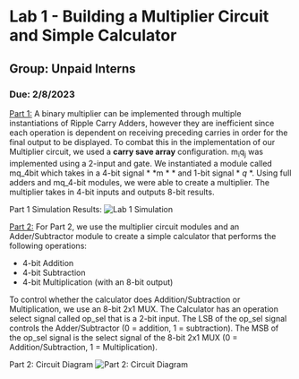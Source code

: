 # Lab 1 - Building a Multiplier Circuit and Simple Calculator
## Group: Unpaid Interns
### Due: 2/8/2023

<ins>Part 1:</ins>
A binary multiplier can be implemented through multiple instantiations of Ripple Carry Adders, however they are inefficient since each operation is dependent on receiving preceding carries in order for the final output to be displayed. To combat this in the implementation of our Multiplier circuit, we used a **carry save array** configuration. m<sub>i</sub>q<sub>j</sub> was implemented using a 2-input and gate. We instantiated a module called mq_4bit which takes in a 4-bit signal * *m * * and 1-bit signal * *q* *. Using full adders and mq_4-bit modules, we were able to create a  multiplier. The multiplier takes in 4-bit inputs and outputs 8-bit results.

Part 1 Simulation Results:
![Lab 1 Simulation](https://github.com/Spring-2023-Classes/lab-1-building-multiplier-and-simple-calculator-unpaid-interns/blob/main/Lab_1_Part_1/Lab%201%20Simulation.png)


<ins>Part 2:</ins>
For Part 2, we use the multiplier circuit modules and an Adder/Subtractor module to create a simple calculator that performs the following operations:
- 4-bit Addition
- 4-bit Subtraction
- 4-bit Multiplication (with an 8-bit output)

To control whether the calculator does Addition/Subtraction or Multiplication, we use an 8-bit 2x1 MUX. The Calculator has an operation select signal called op_sel that is a 2-bit input. The LSB of the op_sel signal controls the Adder/Subtractor (0 = addition, 1 = subtraction). The MSB of the op_sel signal is the select signal of the 8-bit 2x1 MUX (0 = Addition/Subtraction, 1 = Multiplication).  

Part 2: Circuit Diagram
![Part 2: Circuit Diagram](https://github.com/Spring-2023-Classes/lab-1-building-multiplier-and-simple-calculator-unpaid-interns/blob/main/Lab_1_Part_2/Lab%201%20Part%202%20Diagram.jpg)
